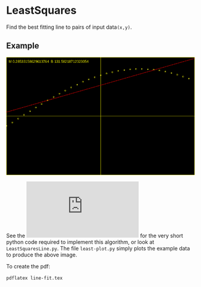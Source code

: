 # LeastSquares

Find the best fitting line to pairs of input data`(x,y)`.

## Example
![example_plot](https://github.com/zettix/LeastSquares/blob/main/plot.png)

See the ![pdf](https://github.com/zettix/LeastSquares/blob/main/tex/line-fit.pdf) for the very short python code required to implement
this algorithm, or look at `LeastSquaresLine.py`.   The file
`least-plot.py` simply plots the example data to produce the above image.

To create the pdf:
```
pdflatex line-fit.tex
```
